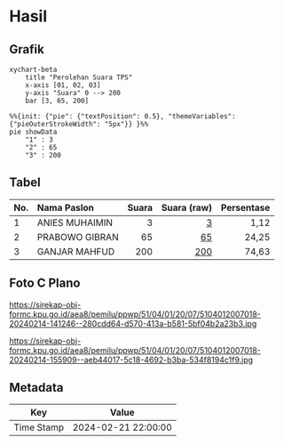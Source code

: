 # Hasil

## Grafik

```mermaid
xychart-beta
    title "Perolehan Suara TPS"
    x-axis [01, 02, 03]
    y-axis "Suara" 0 --> 200
    bar [3, 65, 200]
```

```mermaid
%%{init: {"pie": {"textPosition": 0.5}, "themeVariables": {"pieOuterStrokeWidth": "5px"}} }%%
pie showData
    "1" : 3
    "2" : 65
    "3" : 200
```

## Tabel

| No. | Nama Paslon    | Suara | Suara (raw) | Persentase |
|:--- |:-------------- | -----:| -----------:| ----------:|
| 1   | ANIES MUHAIMIN | 3     | [3][p-1]    | 1,12       |
| 2   | PRABOWO GIBRAN | 65    | [65][p-2]   | 24,25      |
| 3   | GANJAR MAHFUD  | 200   | [200][p-3]  | 74,63      |


[p-1]: https://github.com/gigit-pemilu/pemilu-2024-51-bali/blob/main/pilpres/hitung-suara/sub/51-bali/sub/04-gianyar/sub/01-sukawati/sub/2007-batuan/sub/018-tps/sub/paslon-1.txt
[p-2]: https://github.com/gigit-pemilu/pemilu-2024-51-bali/blob/main/pilpres/hitung-suara/sub/51-bali/sub/04-gianyar/sub/01-sukawati/sub/2007-batuan/sub/018-tps/sub/paslon-2.txt
[p-3]: https://github.com/gigit-pemilu/pemilu-2024-51-bali/blob/main/pilpres/hitung-suara/sub/51-bali/sub/04-gianyar/sub/01-sukawati/sub/2007-batuan/sub/018-tps/sub/paslon-3.txt

## Foto C Plano

https://sirekap-obj-formc.kpu.go.id/aea8/pemilu/ppwp/51/04/01/20/07/5104012007018-20240214-141246--280cdd64-d570-413a-b581-5bf04b2a23b3.jpg

https://sirekap-obj-formc.kpu.go.id/aea8/pemilu/ppwp/51/04/01/20/07/5104012007018-20240214-155909--aeb44017-5c18-4692-b3ba-534f8194c1f9.jpg


## Metadata

| Key        | Value               |
| ---------- | ------------------- |
| Time Stamp | 2024-02-21 22:00:00 |



